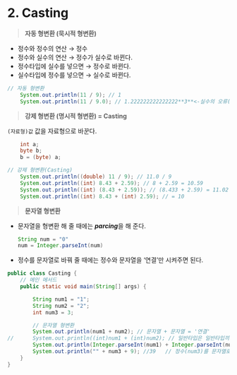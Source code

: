# 2. Casting

> **자동 형변환 (묵시적 형변환)**
> 
- 정수와 정수의 연산 → 정수
- 정수와 실수의 연산 → 정수가 실수로 바뀐다.
- 정수타입에 실수를 넣으면 → 정수로 바뀐다.
- 실수타입에 정수를 넣으면 → 실수로 바뀐다.

```java
// 자동 형변환
	System.out.println(11 / 9); // 1
	System.out.println(11 / 9.0); // 1.222222222222222**3**<-실수의 오류(무한소수)
```

> **강제 형변환 (명시적 형변환) = Casting**
> 

`(자료형)값` 값을 자료형으로 바꾼다.
```java
	int a;
	byte b;
	b = (byte) a;
```
```java
// 강제 형변환(Casting)
	System.out.println((double) 11 / 9); // 11.0 / 9
	System.out.println((int) 8.43 + 2.59); // 8 + 2.59 = 10.59
	System.out.println((int) (8.43 + 2.59)); // (8.433 + 2.59) = 11.02 에서 소숫점 아래 버림 == 11 (형변환은 소괄호 안에 있는 연산기호부터 먼저 일어난다.)
	System.out.println((int) 8.43 + (int) 2.59); // = 10
```

> **문자열 형변환**
> 
- 문자열을 형변환 해 줄 때에는 ***parcing***을 해 준다.
    
    ```java
    String num = "0"
    num = Integer.parseInt(num)
    ```
    
- 정수를 문자열로 바꿔 줄 때에는 정수와 문자열을 ‘연결’만 시켜주면 된다.

```java
public class Casting {
	// 메인 메서드
	public static void main(String[] args) {

		String num1 = "1";
		String num2 = "2";
		int num3 = 3;

		// 문자열 형변환
		System.out.println(num1 + num2); // 문자열 + 문자열 = '연결'
//		System.out.println((int)num1 + (int)num2); // 일반타입은 일반타입끼리 형변환이 가능. But, String은 클래스타입이기 때문에 클래스타입으로 형변환이 가능.
		System.out.println(Integer.parseInt(num1) + Integer.parseInt(num2)); // 클래스타입 형변환
		System.out.println("" + num3 + 9); //39   // 정수(num3)를 문자열로 바꿔줌->정수와 문자열 연결
	}
}
```
